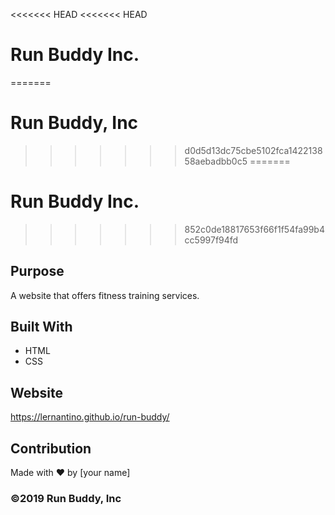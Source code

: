 <<<<<<< HEAD
<<<<<<< HEAD
# Run Buddy Inc.
=======
# Run Buddy, Inc
>>>>>>> d0d5d13dc75cbe5102fca142213858aebadbb0c5
=======
# Run Buddy Inc.
>>>>>>> 852c0de18817653f66f1f54fa99b4cc5997f94fd

## Purpose
A website that offers fitness training services. 

## Built With
* HTML
* CSS

## Website
https://lernantino.github.io/run-buddy/

## Contribution
Made with ❤️ by [your name]

### ©️2019 Run Buddy, Inc 
